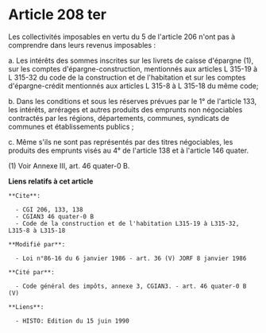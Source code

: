 # Article 208 ter

Les collectivités imposables en vertu du 5 de l'article 206 n'ont pas à comprendre dans leurs revenus imposables :

a. Les intérêts des sommes inscrites sur les livrets de caisse d'épargne (1), sur les comptes d'épargne-construction,
mentionnés aux articles L 315-19 à L 315-32 du code de la construction et de l'habitation et sur les comptes d'épargne-crédit
mentionnés aux articles L 315-8 à L 315-18 du même code;

b. Dans les conditions et sous les réserves prévues par le 1° de l'article 133, les intérêts, arrérages et autres produits
des emprunts non négociables contractés par les régions, départements, communes, syndicats de communes et établissements
publics ;

c. Même s'ils ne sont pas représentés par des titres négociables, les produits des emprunts visés au 4° de l'article 138 et à
l'article 146 quater.

(1) Voir Annexe III, art. 46 quater-0 B.

**Liens relatifs à cet article**

	**Cite**:

	  - CGI 206, 133, 138
	  - CGIAN3 46 quater-0 B
	  - Code de la construction et de l'habitation L315-19 à L315-32, L315-8 à L315-18

	**Modifié par**:

	  - Loi n°86-16 du 6 janvier 1986 - art. 36 (V) JORF 8 janvier 1986

	**Cité par**:

	  - Code général des impôts, annexe 3, CGIAN3. - art. 46 quater-0 B (V)

	**Liens**:

	  - HISTO: Edition du 15 juin 1990
